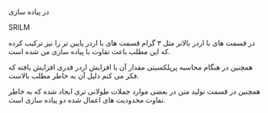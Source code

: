 در پیاده سازی 

SRILM

در قسمت های با اردر بالاتر مثل ۳ گرام قسمت های با اردر پایین تر را نیز ترکیب کرده که این مطلب باعث تفاوت با پیاده سازی من شده است.

همچنین در هنگام محاسبه پرپلکسیتی مقدار آن با افزایش اردر قدری افزایش یافته که فکر می کنم دلیل آن به خاطر مطلب بالاست.

همچنین در قسمت تولید متن در بعضی موارد جملات طولانی تری ایجاد شده که به خاطر تفاوت محدودیت های اعمال شده دو پیاده سازی است.